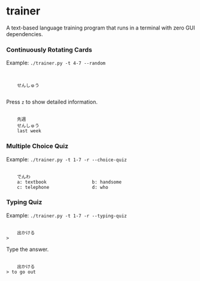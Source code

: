 # trainer

A text-based language training program that runs in a terminal with zero GUI dependencies.

### Continuously Rotating Cards
Example: ```./trainer.py -t 4-7 --random```
```


    せんしゅう


```

Press ```z``` to show detailed information.

```

    先週
    せんしゅう
    last week

```

### Multiple Choice Quiz
Example: ```./trainer.py -t 1-7 -r --choice-quiz```
```

    でんわ
	a: textbook                 b: handsome
	c: telephone                d: who

```

### Typing Quiz
Example: ```./trainer.py -t 1-7 -r --typing-quiz```
```

	出かける
> 

```

Type the answer.

```

	出かける
> to go out

```
